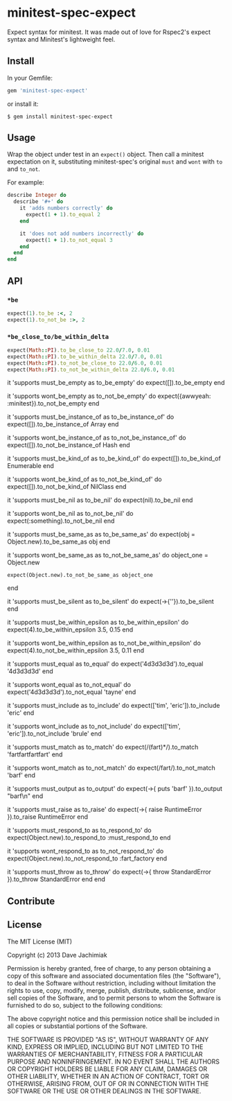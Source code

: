 # minitest-spec-expect
Expect syntax for minitest. It was made out of love for Rspec2's expect syntax and
Minitest's lightweight feel.
## Install
In your Gemfile:
```ruby
gem 'minitest-spec-expect'
```
or install it:
```
$ gem install minitest-spec-expect
```
## Usage
Wrap the object under test in an `expect()` object. Then call a minitest expectation on it,
substituting minitest-spec's original `must` and `wont` with `to` and `to_not`.

For example:
```ruby
describe Integer do
  describe '#+' do
    it 'adds numbers correctly' do
      expect(1 + 1).to_equal 2
    end

    it 'does not add numbers incorrectly' do
      expect(1 + 1).to_not_equal 3
    end
  end
end
```
## API
### `*be`
```ruby
expect(1).to_be :<, 2
expect(1).to_not_be :>, 2
```
### `*be_close_to/be_within_delta`
```ruby
expect(Math::PI).to_be_close_to 22.0/7.0, 0.01
expect(Math::PI).to_be_within_delta 22.0/7.0, 0.01
expect(Math::PI).to_not_be_close_to 22.0/6.0, 0.01
expect(Math::PI).to_not_be_within_delta 22.0/6.0, 0.01
```

  it 'supports must_be_empty as to_be_empty' do
    expect([]).to_be_empty
  end

  it 'supports wont_be_empty as to_not_be_empty' do
    expect({awwyeah: :minitest}).to_not_be_empty
  end

  it 'supports must_be_instance_of as to_be_instance_of' do
    expect([]).to_be_instance_of Array
  end

  it 'supports wont_be_instance_of as to_not_be_instance_of' do
    expect([]).to_not_be_instance_of Hash
  end

  it 'supports must_be_kind_of as to_be_kind_of' do
    expect([]).to_be_kind_of Enumerable
  end

  it 'supports wont_be_kind_of as to_not_be_kind_of' do
    expect([]).to_not_be_kind_of NilClass
  end

  it 'supports must_be_nil as to_be_nil' do
    expect(nil).to_be_nil
  end

  it 'supports wont_be_nil as to_not_be_nil' do
    expect(:something).to_not_be_nil
  end

  it 'supports must_be_same_as as to_be_same_as' do
    expect(obj = Object.new).to_be_same_as obj
  end

  it 'supports wont_be_same_as as to_not_be_same_as' do
    object_one = Object.new

    expect(Object.new).to_not_be_same_as object_one
  end

  it 'supports must_be_silent as to_be_silent' do
    expect(->{''}).to_be_silent
  end

  it 'supports must_be_within_epsilon as to_be_within_epsilon' do
    expect(4).to_be_within_epsilon 3.5, 0.15
  end

  it 'supports wont_be_within_epsilon as to_not_be_within_epsilon' do
    expect(4).to_not_be_within_epsilon 3.5, 0.11
  end

  it 'supports must_equal as to_equal' do
    expect('4d3d3d3d').to_equal '4d3d3d3d'
  end

  it 'supports wont_equal as to_not_equal' do
    expect('4d3d3d3d').to_not_equal 'tayne'
  end

  it 'supports must_include as to_include' do
    expect(['tim', 'eric']).to_include 'eric'
  end

  it 'supports wont_include as to_not_include' do
    expect(['tim', 'eric']).to_not_include 'brule'
  end

  it 'supports must_match as to_match' do
    expect(/(fart)*/).to_match 'fartfartfartfart'
  end

  it 'supports wont_match as to_not_match' do
    expect(/fart/).to_not_match 'barf'
  end

  it 'supports must_output as to_output' do
    expect(->{ puts 'barf' }).to_output "barf\n"
  end

  it 'supports must_raise as to_raise' do
    expect(->{ raise RuntimeError }).to_raise RuntimeError
  end

  it 'supports must_respond_to as to_respond_to' do
    expect(Object.new).to_respond_to :must_respond_to
  end

  it 'supports wont_respond_to as to_not_respond_to' do
    expect(Object.new).to_not_respond_to :fart_factory
  end

  it 'supports must_throw as to_throw' do
    expect(->{ throw StandardError }).to_throw StandardError
  end
end

## Contribute
## License
The MIT License (MIT)

Copyright (c) 2013 Dave Jachimiak

Permission is hereby granted, free of charge, to any person obtaining a copy
of this software and associated documentation files (the "Software"), to deal
in the Software without restriction, including without limitation the rights
to use, copy, modify, merge, publish, distribute, sublicense, and/or sell
copies of the Software, and to permit persons to whom the Software is
furnished to do so, subject to the following conditions:

The above copyright notice and this permission notice shall be included in
all copies or substantial portions of the Software.

THE SOFTWARE IS PROVIDED "AS IS", WITHOUT WARRANTY OF ANY KIND, EXPRESS OR
IMPLIED, INCLUDING BUT NOT LIMITED TO THE WARRANTIES OF MERCHANTABILITY,
FITNESS FOR A PARTICULAR PURPOSE AND NONINFRINGEMENT. IN NO EVENT SHALL THE
AUTHORS OR COPYRIGHT HOLDERS BE LIABLE FOR ANY CLAIM, DAMAGES OR OTHER
LIABILITY, WHETHER IN AN ACTION OF CONTRACT, TORT OR OTHERWISE, ARISING FROM,
OUT OF OR IN CONNECTION WITH THE SOFTWARE OR THE USE OR OTHER DEALINGS IN
THE SOFTWARE.
